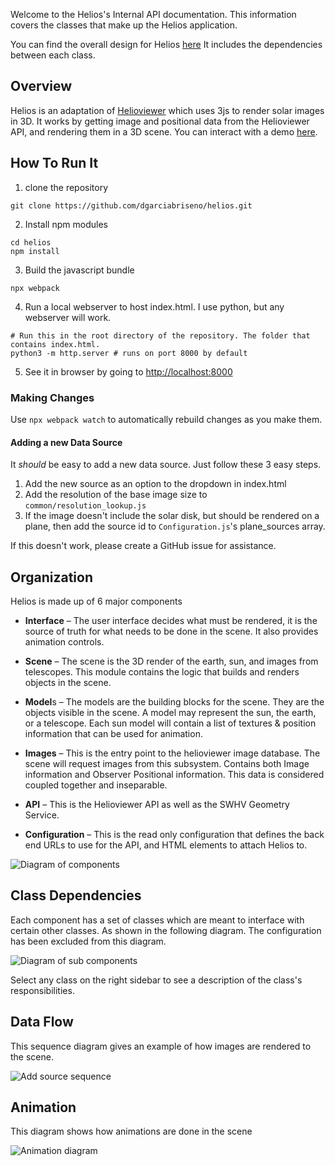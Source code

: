 Welcome to the Helios's Internal API documentation.
This information covers the classes that make up
the Helios application.

You can find the overall design for Helios [here](https://bit.ly/3PtWmLp)
It includes the dependencies between each class.

## Overview

Helios is an adaptation of [Helioviewer](https://helioviewer.org) which uses 3js to render solar images in 3D.
It works by getting image and positional data from the Helioviewer API, and rendering them in a 3D scene.
You can interact with a demo [here](https://gl.helioviewer.org).

## How To Run It
1. clone the repository
```
git clone https://github.com/dgarciabriseno/helios.git
```

2. Install npm modules
```
cd helios
npm install
```

3. Build the javascript bundle
```
npx webpack
```

4. Run a local webserver to host index.html. I use python, but any webserver will work.
```
# Run this in the root directory of the repository. The folder that contains index.html.
python3 -m http.server # runs on port 8000 by default
```

5. See it in browser by going to [http://localhost:8000](http://localhost:8000)

### Making Changes
Use `npx webpack watch` to automatically rebuild changes as you make them.

#### Adding a new Data Source
It *should* be easy to add a new data source. Just follow these 3 easy steps.

1. Add the new source as an option to the dropdown in index.html
2. Add the resolution of the base image size to `common/resolution_lookup.js`
3. If the image doesn't include the solar disk, but should be rendered on a plane, then add the source id to `Configuration.js`'s plane\_sources array.

If this doesn't work, please create a GitHub issue for assistance.

## Organization
Helios is made up of 6 major components

- **Interface** – The user interface decides what must be rendered, it is the source of truth for what needs to be done in the scene. It also provides animation controls.

- **Scene** – The scene is the 3D render of the earth, sun, and images from telescopes. This module contains the logic that builds and renders objects in the scene.

- **Model**s – The models are the building blocks for the scene. They are the objects visible in the scene. A model may represent the sun, the earth, or a telescope. Each sun model will contain a list of textures & position information that can be used for animation.

- **Images** – This is the entry point to the helioviewer image database. The scene will request images from this subsystem. Contains both Image information and Observer Positional information. This data is considered coupled together and inseparable.

- **API** – This is the Helioviewer API as well as the SWHV Geometry Service.

- **Configuration** – This is the read only configuration that defines the back end URLs to use for the API, and HTML elements to attach Helios to.

![Diagram of components](https://bit.ly/3MNVn99)

## Class Dependencies
Each component has a set of classes which are meant to interface
with certain other classes. As shown in the following diagram.
The configuration has been excluded from this diagram.

![Diagram of sub components](https://bit.ly/3RvdIte)

Select any class on the right sidebar to see a description
of the class's responsibilities.

## Data Flow
This sequence diagram gives an example of how images are rendered
to the scene.

![Add source sequence](https://bit.ly/3ADceHD)

## Animation
This diagram shows how animations are done in the scene

![Animation diagram](https://bit.ly/3CcOefr)

